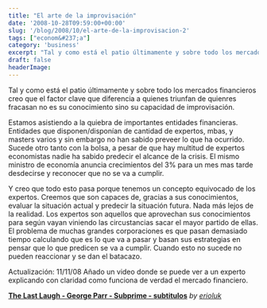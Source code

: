 ```yaml
---
title: "El arte de la improvisación"
date: '2008-10-28T09:59:00+00:00'
slug: '/blog/2008/10/el-arte-de-la-improvisacion-2'
tags: ["econom&#237;a"]
category: 'business'
excerpt: "Tal y como está el patio últimamente y sobre todo los mercados financieros creo que el factor clave que diferencia a quienes triunfan de quienres fracasan no es su conocimiento sino su capacidad de imp..."
draft: false
headerImage:
---
```

Tal y como está el patio últimamente y sobre todo los mercados financieros creo que el factor clave que diferencia a quienes triunfan de quienres fracasan no es su conocimiento sino su capacidad de improvisación.

Estamos asistiendo a la quiebra de importantes entidades financieras. Entidades que disponen/disponían de cantidad de expertos, mbas, y masters varios y sin embargo no han sabido preveer lo que ha ocurrido. Sucede otro tanto con la bolsa, a pesar de que hay multitud de expertos economistas nadie ha sabido predecir el alcance de la crisis. El mismo ministro de economía anuncia crecimientos del 3% para un mes mas tarde desdecirse y reconocer que no se va a cumplir.

Y creo que todo esto pasa porque tenemos un concepto equivocado de los expertos. Creemos que son capaces de, gracias a sus conocimientos, evaluar la situación actual y predecir la situación futura. Nada más lejos de la realidad. Los expertos son aquellos que aprovechan sus conocimientos para según vayan viniendo las circustancias sacar el mayor partido de ellas. El problema de muchas grandes corporaciones es que pasan demasiado tiempo calculando que es lo que va a pasar y basan sus estrategias en pensar que lo que predicen se va a cumplir. Cuando esto no sucede no pueden reaccionar y se dan el batacazo.

Actualización: 11/11/08 Añado un video donde se puede ver a un experto explicando con claridad como funciona de verdad el mercado financiero.



**[The Last Laugh - George Parr - Subprime - subtitulos](http://www.dailymotion.com/swf/k6RTGW9iMlE4qGHSpY)**
_by [erioluk](http://www.dailymotion.com/erioluk)_
